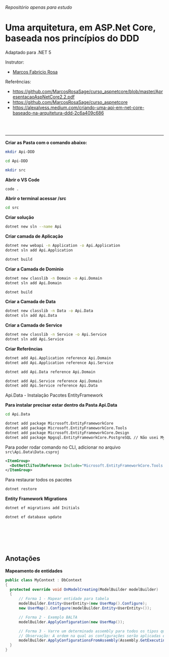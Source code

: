 _Repositório apenas para estudo_

# Uma arquitetura, em ASP.Net Core, baseada nos princípios do DDD

Adaptado para .NET 5

Instrutor:

- [Marcos Fabricio Rosa](https://github.com/MarcosRosaSage)

Referências:

- https://github.com/MarcosRosaSage/curso_aspnetcore/blob/master/ApresentacaoAspNetCore2.2.pdf
- https://github.com/MarcosRosaSage/curso_aspnetcore
- https://alexalvess.medium.com/criando-uma-api-em-net-core-baseado-na-arquitetura-ddd-2c6a409c686

<br>
<br>
<hr>

**Criar as Pasta com o comando abaixo:**

```bash
mkdir Api-DDD

cd Api-DDD

mkdir src
```

**Abrir o VS Code**

```bash
code .
```

**Abrir o terminal acessar /src**

```bash
cd src
```

**Criar solução**

```bash
dotnet new sln --name Api
```

**Criar camada de Aplicação**

```bash
dotnet new webapi -n Application -o Api.Application
dotnet sln add Api.Application

dotnet build
```

**Criar a Camada de Dominio**

```bash
dotnet new classlib -n Domain -o Api.Domain
dotnet sln add Api.Domain

dotnet build
```

**Criar a Camada de Data**

```bash
dotnet new classlib -n Data -o Api.Data
dotnet sln add Api.Data
```

**Criar a Camada de Service**

```bash
dotnet new classlib -n Service -o Api.Service
dotnet sln add Api.Service
```

**Criar Referências**

```bash
dotnet add Api.Application reference Api.Domain
dotnet add Api.Application reference Api.Service

dotnet add Api.Data reference Api.Domain

dotnet add Api.Service reference Api.Domain
dotnet add Api.Service reference Api.Data
```

Api.Data - Instalação Pacotes EntityFramework

**Para instalar precisar estar dentro da Pasta Api.Data**

```bash
cd Api.Data

dotnet add package Microsoft.EntityFrameworkCore
dotnet add package Microsoft.EntityFrameworkCore.Tools
dotnet add package Microsoft.EntityFrameworkCore.Design
dotnet add package Npgsql.EntityFrameworkCore.PostgreSQL // Não usei MySQL
```

Para poder rodar comando no CLI, adicionar no arquivo `src\Api.Data\Data.csproj`

```xml
<ItemGroup>
  <DotNetCliToolReference Include="Microsoft.EntityFrameworkCore.Tools.dotnet " Version="2.0.3" />
</ItemGroup>
```

Para restaurar todos os pacotes

```bash
dotnet restore
```

**Entity Framework Migrations**

```bash
dotnet ef migrations add Initials

dotnet ef database update
```

<br><br><br><br>

## Anotações

**Mapeamento de entidades**

```cs
public class MyContext : DbContext
{
  protected override void OnModelCreating(ModelBuilder modelBuilder)
  {
      // Forma 1 - Mapear entidade para tabela
      modelBuilder.Entity<UserEntity>(new UserMap().Configure);
      new UserMap().Configure(modelBuilder.Entity<UserEntity>());

      // Forma 2 - Exemplo BALTA
      modelBuilder.ApplyConfiguration(new UserMap());

      // Forma 3 - Varre um determinado assembly para todos os tipos que o implementam IEntityTypeConfiguratione registra cada um automaticamente.
      // Observação: A ordem na qual as configurações serão aplicadas é indefinida,portanto, esse método só deve ser usado quando a ordem não importa.
      modelBuilder.ApplyConfigurationsFromAssembly(Assembly.GetExecutingAssembly());
  }
}
```
